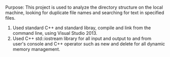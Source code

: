 Purpose:
This project is used to analyze the directory structure on the local machine, looking for duplicate file names and searching for text in specified files.

1. Used standard C++ and standard libray, compile and link from the command line, using Visual Studio 2013.
2. Used C++ std::iostream library for all input and output to and from user's console and C++ operator such as new and delete      for all dynamic memory management.

